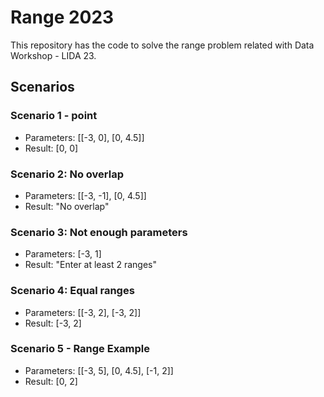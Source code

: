 # Range 2023
This repository has the code to solve the range problem related with Data Workshop - LIDA 23.

## Scenarios

### Scenario 1 - point

- Parameters: [[-3, 0], [0, 4.5]]
- Result: [0, 0]

### Scenario 2: No overlap

- Parameters: [[-3, -1], [0, 4.5]]
- Result: "No overlap"

### Scenario 3: Not enough parameters

- Parameters: [-3, 1]
- Result: "Enter at least 2 ranges"

### Scenario 4: Equal ranges

- Parameters: [[-3, 2], [-3, 2]]
- Result: [-3, 2]

### Scenario 5 - Range Example

- Parameters: [[-3, 5], [0, 4.5], [-1, 2]]
- Result: [0, 2]